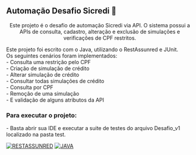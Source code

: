 ## Automação Desafio Sicredi 🚀
<p align="center">Este projeto é o desafio de automação Sicredi via API. O sistema possui a APIs de consulta, cadastro, alteração e exclusão de simulações e verificações de CPF restritos.</p>

<p> Este projeto foi escrito com o Java, utilizando o RestAssunred e JUnit.<br>
Os seguintes cenários foram implementados:<br>
- Consulta uma restrição pelo CPF <br>
- Criação de simulação de crédito<br>
- Alterar simulação de crédito<br>
- Consultar todas simulações de crédito<br>
- Consulta por CPF<br>
- Remoção de uma simulação<br>
- E validação de alguns atributos da API<BR>

<h3>Para executar o projeto: </h3>
<p> - Basta abrir sua IDE e executar a suite de testes do arquivo Desafio_v1 localizado na pasta test. </p>

[![RESTASSUNRED](https://img.shields.io/badge/RESTASSUNRED%20-%23323330.svg?&style=for-the-badge&logo=perfil&logoColor=black&color=2F9E24)](https://rest-assured.io)
[![JAVA](https://img.shields.io/badge/JAVA%20-%23323330.svg?&style=for-the-badge&logo=cards%20estrelas&logoColor=black&color=F0F0F0)](https://www.java.com/pt-BR/)